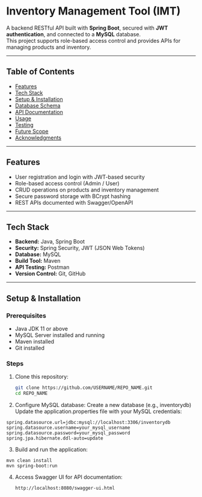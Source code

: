 # Inventory Management Tool (IMT)

A backend RESTful API built with **Spring Boot**, secured with **JWT authentication**, and connected to a **MySQL** database.  
This project supports role-based access control and provides APIs for managing products and inventory.

---

## Table of Contents
- [Features](#features)
- [Tech Stack](#tech-stack)
- [Setup & Installation](#setup--installation)
- [Database Schema](#database-schema)
- [API Documentation](#api-documentation)
- [Usage](#usage)
- [Testing](#testing)
- [Future Scope](#future-scope)
- [Acknowledgments](#acknowledgments)

---

## Features
- User registration and login with JWT-based security  
- Role-based access control (Admin / User)  
- CRUD operations on products and inventory management  
- Secure password storage with BCrypt hashing  
- REST APIs documented with Swagger/OpenAPI  

---

## Tech Stack
- **Backend:** Java, Spring Boot  
- **Security:** Spring Security, JWT (JSON Web Tokens)  
- **Database:** MySQL  
- **Build Tool:** Maven  
- **API Testing:** Postman  
- **Version Control:** Git, GitHub  

---

## Setup & Installation

### Prerequisites
- Java JDK 11 or above  
- MySQL Server installed and running  
- Maven installed  
- Git installed  

### Steps
1. Clone this repository:  
   ```bash
   git clone https://github.com/USERNAME/REPO_NAME.git
   cd REPO_NAME
2. Configure MySQL database:
Create a new database (e.g., inventorydb)
Update the application.properties file with your MySQL credentials:
```
spring.datasource.url=jdbc:mysql://localhost:3306/inventorydb
spring.datasource.username=your_mysql_username
spring.datasource.password=your_mysql_password
spring.jpa.hibernate.ddl-auto=update
```
3. Build and run the application:
```
mvn clean install
mvn spring-boot:run
```
4. Access Swagger UI for API documentation:
   ```
   http://localhost:8080/swagger-ui.html
   ```
